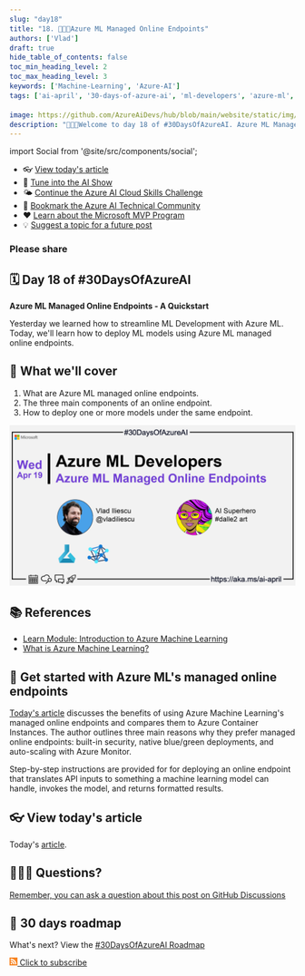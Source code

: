 ```yaml
---
slug: "day18"
title: "18. 🧑🏽‍🔬Azure ML Managed Online Endpoints"
authors: ['Vlad']
draft: true
hide_table_of_contents: false
toc_min_heading_level: 2
toc_max_heading_level: 3
keywords: ['Machine-Learning', 'Azure-AI']
tags: ['ai-april', '30-days-of-azure-ai', 'ml-developers', 'azure-ml', 'data-scientist']

image: https://github.com/AzureAiDevs/hub/blob/main/website/static/img/2023-aia/banner-day18.png
description: "🧑🏽‍🔬Welcome to day 18 of #30DaysOfAzureAI. Azure ML Managed Online Endpoints - A Quickstart https://azureaidevs.github.io/hub/2023-aia/day18"
---
```


import Social from '@site/src/components/social';

<head>

  <meta name="twitter:url" content="https://azureaidevs.github.io/hub/2023-aia/day18" />
  <meta name="twitter:title" content="Azure ML Managed Online Endpoints" />
  <meta name="twitter:description" content="🧑🏽‍🔬Welcome to day 18 of #30DaysOfAzureAI. Azure ML Managed Online Endpoints - A Quickstart" />
  <meta name="twitter:image" content="https://github.com/AzureAiDevs/hub/blob/main/website/static/img/2023-aia/banner-day18.png" />
  <meta name="twitter:card" content="summary_large_image" />

  <meta property="og:url" content="https://azureaidevs.github.io/hub/2023-aia/day18" />
  <meta property="og:title" content="Azure ML Managed Online Endpoints" />
  <meta property="og:description" content="🧑🏽‍🔬Welcome to day 18 of #30DaysOfAzureAI. Azure ML Managed Online Endpoints - A Quickstart" />
  <meta property="og:image" content="https://github.com/AzureAiDevs/hub/blob/main/website/static/img/2023-aia/banner-day18.png" />
  <meta property="og:type" content="article" />
  <meta property="og:site_name" content="Azure AI Developer" />

  <link rel="canonical" href="https://vladiliescu.net/aml-managed-endpoints-quickstart/"  />

</head>

- 👓 [View today's article](https://vladiliescu.net/aml-managed-endpoints-quickstart/)
- 🍿 [Tune into the AI Show](https://aka.ms/ai-april-ai-show)
- 🌤️ [Continue the Azure AI Cloud Skills Challenge](https://aka.ms/30-days-of-azure-ai-challenge)
- 🏫 [Bookmark the Azure AI Technical Community](https://aka.ms/ai-april-tech-community)
- ❤️ [Learn about the Microsoft MVP Program](https://aka.ms/ai-april-mvp-program)
- 💡 [Suggest a topic for a future post](https://github.com/AzureAiDevs/hub/discussions/categories/call-for-content)

### Please share

<Social
    page_url="https://azureaidevs.github.io/hub/2023-aia/day18"
    image_url="https://github.com/AzureAiDevs/hub/blob/main/website/static/img/2023-aia/banner-day18.png"
    title="Azure ML Managed Online Endpoints"
    description= "🧑🏽‍🔬Day 18 of #30DaysOfAzureAI. Check out Azure Machine Learning's managed online endpoints feature! With built-in security, blue/green deployments, and auto-scaling, it's the perfect way to deploy and scale your models. 🚀"
    hashtags="AI,AzureML"
    hashtag="#30DaysOfAzureAi"
/>

## 🗓️ Day 18 of #30DaysOfAzureAI

<!-- README
The following description is also used for the tweet. So it should be action oriented and grab attention 
If you update the description, please update the description: in the frontmatter as well.
-->

**Azure ML Managed Online Endpoints - A Quickstart**

<!-- README
The following is the intro to the post. It should be a short teaser for the post.
-->

Yesterday we learned how to streamline ML Development with Azure ML. Today, we'll learn how to deploy ML models using Azure ML managed online endpoints.

## 🎯 What we'll cover

<!-- README
The following list is the main points of the post. There should be 3-4 main points.
 -->


1. What are Azure ML managed online endpoints.
2. The three main components of an online endpoint.
3. How to deploy one or more models under the same endpoint.

<!-- 
- Main point 1
- Main point 2
- Main point 3 
- Main point 4
-->

[![Image banner for day 18](./../../static/img/2023-aia/banner-day18.png)](https://vladiliescu.net/aml-managed-endpoints-quickstart/)


<!-- README
Add or update a list relevant references here. These could be links to other blog posts, Microsoft Learn Module, videos, or other resources.
-->



## 📚 References

- [Learn Module: Introduction to Azure Machine Learning](https://learn.microsoft.com/training/modules/intro-to-azure-ml?WT.mc_id=aiml-89446-dglover)
- [What is Azure Machine Learning?](https://learn.microsoft.com/azure/machine-learning/overview-what-is-azure-machine-learning?WT.mc_id=aiml-89446-dglover)


<!-- README
The following is the body of the post. It should be an overview of the post that you are referencing.
See the Learn More section, if you supplied a canonical link, then will be displayed here.
-->


## 🚌 Get started with Azure ML's managed online endpoints

[Today's article](https://vladiliescu.net/aml-managed-endpoints-quickstart/) discusses the benefits of using Azure Machine Learning's managed online endpoints and compares them to Azure Container Instances. The author outlines three main reasons why they prefer managed online endpoints: built-in security, native blue/green deployments, and auto-scaling with Azure Monitor.

Step-by-step instructions are provided for for deploying an online endpoint that translates API inputs to something a machine learning model can handle, invokes the model, and returns formatted results.

## 👓 View today's article

Today's [article](https://vladiliescu.net/aml-managed-endpoints-quickstart/).


## 🙋🏾‍♂️ Questions?

[Remember, you can ask a question about this post on GitHub Discussions](https://github.com/AzureAiDevs/hub/discussions/categories/azure-ml-developers)

## 📍 30 days roadmap

What's next? View the [#30DaysOfAzureAI Roadmap](/hub/roadmap/30days)

[![The image is the RSS feed available icon](./../../static/img/2023-aia/rss.png) Click to subscribe](https://azureaidevs.github.io/hub/2023-aia/rss.xml)